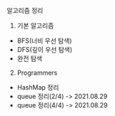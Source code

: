 알고리즘 정리
1. 기본 알고리즘
- BFS(너비 우선 탐색)
- DFS(깊이 우선 탐색)
- 완전 탐색

2. Programmers 
- HashMap 정리
- queue 정리(2/4) -> 2021.08.29
- queue 정리(4/4) -> 2021.08.29
